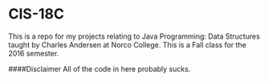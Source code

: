 # CIS-18C 
This is a repo for my projects relating to Java Programming: Data Structures taught by Charles Andersen at Norco College.  This is a Fall class for the 2016 semester.

####Disclaimer
All of the code in here probably sucks.

